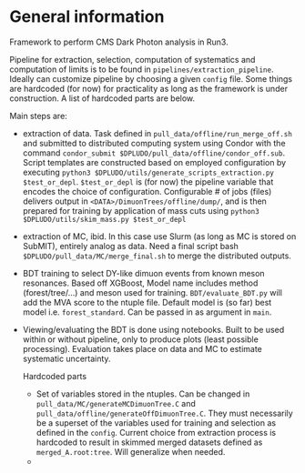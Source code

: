 # General information

Framework to perform CMS Dark Photon analysis in Run3.

Pipeline for extraction, selection, computation of systematics and computation of limits is to be found in `pipelines/extraction_pipeline`. Ideally can customize pipeline by choosing a given `config` file. Some things are hardcoded (for now) for practicality as long as the framework is under construction. A list of hardcoded parts are below.

Main steps are:
* extraction of data. Task defined in `pull_data/offline/run_merge_off.sh` and submitted to distributed computing system using Condor with the command `condor_submit $DPLUDO/pull_data/offline/condor_off.sub`. Script templates are constructed based on employed configuration by executing `python3 $DPLUDO/utils/generate_scripts_extraction.py $test_or_depl`. `$test_or_depl` is (for now) the pipeline variable that encodes the choice of configuration. Configurable # of jobs (files) delivers output in `<DATA>/DimuonTrees/offline/dump/`, and is then prepared for training by application of mass cuts using `python3 $DPLUDO/utils/skim_mass.py $test_or_depl`
* extraction of MC, ibid. In this case use Slurm (as long as MC is stored on SubMIT), entirely analog as data. Need a final script bash `$DPLUDO/pull_data/MC/merge_final.sh` to merge the distributed outputs. 
* BDT training to select DY-like dimuon events from known meson resonances. Based off XGBoost, Model name includes method (forest/tree/...) and meson used for training. `BDT/evaluate_BDT.py` will add the MVA score to the ntuple file. Default model is (so far) best model i.e. `forest_standard`. Can be passed in as argument in `main`. 
* Viewing/evaluating the BDT is done using notebooks. Built to be used within or without pipeline, only to produce plots (least possible processing). Evaluation takes place on data and MC to estimate systematic uncertainty.  


    Hardcoded parts
    - Set of variables stored in the ntuples. Can be changed in `pull_data/MC/generateMCDimuonTree.C` and `pull_data/offline/generateOffDimuonTree.C`. They must necessarily be a superset of the variables used for training and selection as defined in the `config`. Current choice from extraction process is hardcoded to result in skimmed merged datasets defined as `merged_A.root:tree`. Will generalize when needed. 
    - 
